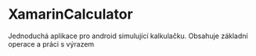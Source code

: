 # XamarinCalculator

Jednoduchá aplikace pro android simulující kalkulačku.
Obsahuje základní operace a práci s výrazem
